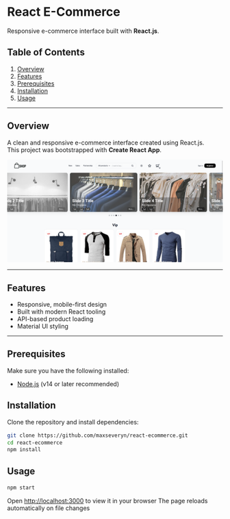 # React E-Commerce

Responsive e-commerce interface built with **React.js**.

## Table of Contents
1. [Overview](#overview)  
2. [Features](#features)  
3. [Prerequisites](#prerequisites)  
4. [Installation](#installation)  
5. [Usage](#usage) 

---

## Overview  
A clean and responsive e-commerce interface created using React.js.  
This project was bootstrapped with **Create React App**.

<p align="center">
  <img src="preview/homepage_preview.png" alt="App Preview" width="600"/>
</p>

---

## Features  
- Responsive, mobile-first design  
- Built with modern React tooling  
- API-based product loading  
- Material UI styling  

---
## Prerequisites  
Make sure you have the following installed:  
- [Node.js](https://nodejs.org/) (v14 or later recommended)  

## Installation  
Clone the repository and install dependencies:

```bash
git clone https://github.com/maxseveryn/react-ecommerce.git
cd react-ecommerce
npm install
```

## Usage

```bash
npm start
```
Open [http://localhost:3000](http://localhost:3000) to view it in your browser
The page reloads automatically on file changes
